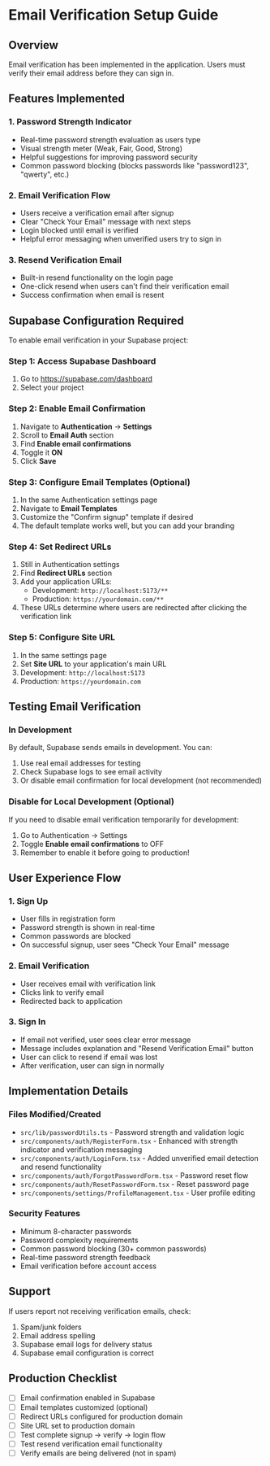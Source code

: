 # Email Verification Setup Guide

## Overview
Email verification has been implemented in the application. Users must verify their email address before they can sign in.

## Features Implemented

### 1. Password Strength Indicator
- Real-time password strength evaluation as users type
- Visual strength meter (Weak, Fair, Good, Strong)
- Helpful suggestions for improving password security
- Common password blocking (blocks passwords like "password123", "qwerty", etc.)

### 2. Email Verification Flow
- Users receive a verification email after signup
- Clear "Check Your Email" message with next steps
- Login blocked until email is verified
- Helpful error messaging when unverified users try to sign in

### 3. Resend Verification Email
- Built-in resend functionality on the login page
- One-click resend when users can't find their verification email
- Success confirmation when email is resent

## Supabase Configuration Required

To enable email verification in your Supabase project:

### Step 1: Access Supabase Dashboard
1. Go to https://supabase.com/dashboard
2. Select your project

### Step 2: Enable Email Confirmation
1. Navigate to **Authentication** → **Settings**
2. Scroll to **Email Auth** section
3. Find **Enable email confirmations**
4. Toggle it **ON**
5. Click **Save**

### Step 3: Configure Email Templates (Optional)
1. In the same Authentication settings page
2. Navigate to **Email Templates**
3. Customize the "Confirm signup" template if desired
4. The default template works well, but you can add your branding

### Step 4: Set Redirect URLs
1. Still in Authentication settings
2. Find **Redirect URLs** section
3. Add your application URLs:
   - Development: `http://localhost:5173/**`
   - Production: `https://yourdomain.com/**`
4. These URLs determine where users are redirected after clicking the verification link

### Step 5: Configure Site URL
1. In the same settings page
2. Set **Site URL** to your application's main URL
3. Development: `http://localhost:5173`
4. Production: `https://yourdomain.com`

## Testing Email Verification

### In Development
By default, Supabase sends emails in development. You can:
1. Use real email addresses for testing
2. Check Supabase logs to see email activity
3. Or disable email confirmation for local development (not recommended)

### Disable for Local Development (Optional)
If you need to disable email verification temporarily for development:
1. Go to Authentication → Settings
2. Toggle **Enable email confirmations** to OFF
3. Remember to enable it before going to production!

## User Experience Flow

### 1. Sign Up
- User fills in registration form
- Password strength is shown in real-time
- Common passwords are blocked
- On successful signup, user sees "Check Your Email" message

### 2. Email Verification
- User receives email with verification link
- Clicks link to verify email
- Redirected back to application

### 3. Sign In
- If email not verified, user sees clear error message
- Message includes explanation and "Resend Verification Email" button
- User can click to resend if email was lost
- After verification, user can sign in normally

## Implementation Details

### Files Modified/Created
- `src/lib/passwordUtils.ts` - Password strength and validation logic
- `src/components/auth/RegisterForm.tsx` - Enhanced with strength indicator and verification messaging
- `src/components/auth/LoginForm.tsx` - Added unverified email detection and resend functionality
- `src/components/auth/ForgotPasswordForm.tsx` - Password reset flow
- `src/components/auth/ResetPasswordForm.tsx` - Reset password page
- `src/components/settings/ProfileManagement.tsx` - User profile editing

### Security Features
- Minimum 8-character passwords
- Password complexity requirements
- Common password blocking (30+ common passwords)
- Real-time password strength feedback
- Email verification before account access

## Support

If users report not receiving verification emails, check:
1. Spam/junk folders
2. Email address spelling
3. Supabase email logs for delivery status
4. Supabase email configuration is correct

## Production Checklist
- [ ] Email confirmation enabled in Supabase
- [ ] Email templates customized (optional)
- [ ] Redirect URLs configured for production domain
- [ ] Site URL set to production domain
- [ ] Test complete signup → verify → login flow
- [ ] Test resend verification email functionality
- [ ] Verify emails are being delivered (not in spam)
